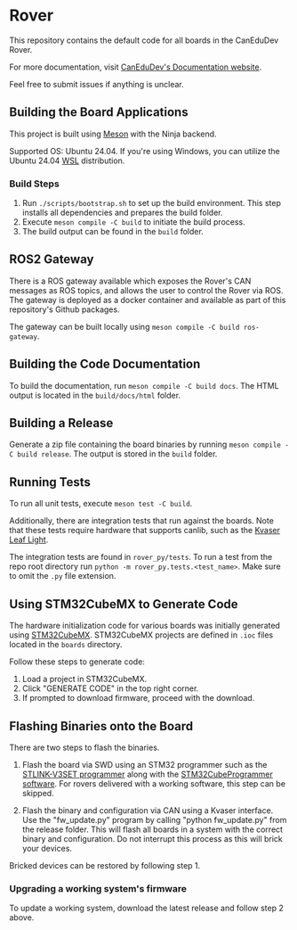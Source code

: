 # Rover

This repository contains the default code for all boards in the CanEduDev Rover.

For more documentation, visit [CanEduDev's Documentation website](https://www.canedudev.com/getting-started-with-the-rover/).

Feel free to submit issues if anything is unclear.

## Building the Board Applications

This project is built using [Meson](https://mesonbuild.com/) with the Ninja backend.

Supported OS: Ubuntu 24.04. If you're using Windows, you can utilize the Ubuntu 24.04 [WSL](https://learn.microsoft.com/en-us/windows/wsl/) distribution.

### Build Steps

1. Run `./scripts/bootstrap.sh` to set up the build environment. This step installs all dependencies and prepares the build folder.
2. Execute `meson compile -C build` to initiate the build process.
3. The build output can be found in the `build` folder.

## ROS2 Gateway

There is a ROS gateway available which exposes the Rover's CAN messages as ROS topics, and allows the user to control the Rover via ROS. The gateway is deployed as a docker container and available as part of this repository's Github packages.

The gateway can be built locally using `meson compile -C build ros-gateway`.

## Building the Code Documentation

To build the documentation, run `meson compile -C build docs`. The HTML output is located in the `build/docs/html` folder.

## Building a Release

Generate a zip file containing the board binaries by running `meson compile -C build release`. The output is stored in the `build` folder.

## Running Tests

To run all unit tests, execute `meson test -C build`.

Additionally, there are integration tests that run against the boards. Note that these tests require hardware that supports canlib, such as the [Kvaser Leaf Light](https://www.kvaser.com/product/kvaser-leaf-light-hs-v2/).

The integration tests are found in `rover_py/tests`. To run a test from the repo root directory run `python -m rover_py.tests.<test_name>`. Make sure to omit the `.py` file extension.

## Using STM32CubeMX to Generate Code

The hardware initialization code for various boards was initially generated using [STM32CubeMX](https://www.st.com/en/development-tools/stm32cubemx.html). STM32CubeMX projects are defined in `.ioc` files located in the `boards` directory.

Follow these steps to generate code:
1. Load a project in STM32CubeMX.
2. Click "GENERATE CODE" in the top right corner.
3. If prompted to download firmware, proceed with the download.

## Flashing Binaries onto the Board

There are two steps to flash the binaries.
1. Flash the board via SWD using an STM32 programmer such as the [STLINK-V3SET programmer](https://www.st.com/en/development-tools/stlink-v3set.html) along with the [STM32CubeProgrammer software](https://www.st.com/en/development-tools/stm32cubeprog.html). For rovers delivered with a working software, this step can be skipped.

2. Flash the binary and configuration via CAN using a Kvaser interface. Use the "fw_update.py" program by calling "python fw_update.py" from the release folder. This will flash all boards in a system with the correct binary and configuration. Do not interrupt this process as this will brick your devices. 

Bricked devices can be restored by following step 1.

### Upgrading a working system's firmware
To update a working system, download the latest release and follow step 2 above.
